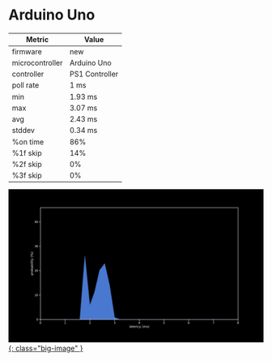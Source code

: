 # Arduino Uno

| Metric          | Value          |
| --------------- | -------------- |
| firmware        | new            |
| microcontroller | Arduino Uno    |
| controller      | PS1 Controller |
| poll rate       | 1 ms           |
| min             | 1.93 ms        |
| max             | 3.07 ms        |
| avg             | 2.43 ms        |
| stddev          | 0.34 ms        |
| %on time        | 86%            |
| %1f skip        | 14%            |
| %2f skip        | 0%             |
| %3f skip        | 0%             |

[![Graph](/assets/images/results/santroller_ps1_uno.png){: class="big-image" }](/assets/images/results/santroller_ps1_uno.png)
